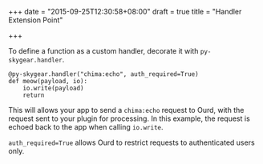 +++
date = "2015-09-25T12:30:58+08:00"
draft = true
title = "Handler Extension Point"

+++

To define a function as a custom handler, decorate it with `py-skygear.handler`.

```
@py-skygear.handler("chima:echo", auth_required=True)
def meow(payload, io):
    io.write(payload)
    return
```

This will allows your app to send a `chima:echo` request to Ourd, with the request sent to your plugin for processing. In this example, the request is echoed back to the app when calling `io.write`.

`auth_required=True` allows Ourd to restrict requests to authenticated users only.
